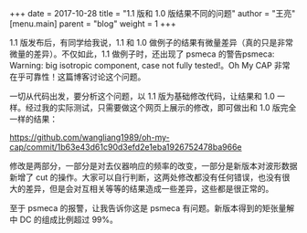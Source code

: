 +++
date = 2017-10-28
title = "1.1 版和 1.0 版结果不同的问题"
author = "王亮"
[menu.main]
  parent = "blog"
  weight = 1
+++

1.1 版发布后，有同学给我说，1.1 和 1.0 做例子的结果有微量差异（真的只是非常微量的差异）。不仅如此，1.1 做例子时，还出现了 psmeca 的警告psmeca: Warning:  big isotropic component, case not fully tested!。Oh My CAP 非常在乎可靠性！这篇博客讨论这个问题。
<!--more-->
一切从代码出发，要分析这个问题，以 1.1 版为基础修改代码，让结果和 1.0 一样。经过我的实际测试，只需要做这个网页上展示的修改，即可做出和 1.0 版完全一样的结果：

https://github.com/wangliang1989/oh-my-cap/commit/1b63e43d61c90d3efd2e1eba1926752478ba966e

修改是两部分，一部分是对去仪器响应的频率的改变，一部分是新版本对波形数据新增了 cut 的操作。大家可以自行判断，这两处修改都没有任何错误，也没有很大的差异，但是会对互相关等等的结果造成一些差异，这些都是很正常的。

至于 psmeca 的报警，让我告诉你这是 psmeca 有问题。新版本得到的矩张量解中 DC 的组成比例超过 99%。
